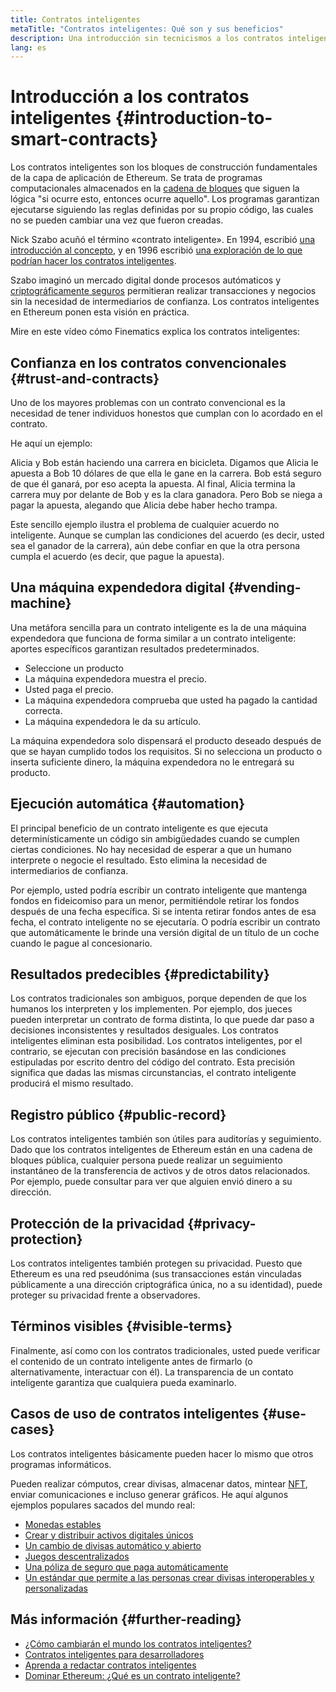 ```yaml
---
title: Contratos inteligentes
metaTitle: "Contratos inteligentes: Qué son y sus beneficios"
description: Una introducción sin tecnicismos a los contratos inteligentes
lang: es
---
```


# Introducción a los contratos inteligentes {#introduction-to-smart-contracts}

Los contratos inteligentes son los bloques de construcción fundamentales de la capa de aplicación de Ethereum. Se trata de programas computacionales almacenados en la [cadena de bloques](/glossary/#blockchain) que siguen la lógica "si ocurre esto, entonces ocurre aquello". Los programas garantizan ejecutarse siguiendo las reglas definidas por su propio código, las cuales no se pueden cambiar una vez que fueron creadas.

Nick Szabo acuñó el término «contrato inteligente». En 1994, escribió [una introducción al concepto](https://www.fon.hum.uva.nl/rob/Courses/InformationInSpeech/CDROM/Literature/LOTwinterschool2006/szabo.best.vwh.net/smart.contracts.html), y en 1996 escribió [una exploración de lo que podrían hacer los contratos inteligentes](https://www.fon.hum.uva.nl/rob/Courses/InformationInSpeech/CDROM/Literature/LOTwinterschool2006/szabo.best.vwh.net/smart_contracts_2.html).

Szabo imaginó un mercado digital donde procesos autómaticos y [criptográficamente seguros](/glossary/#cryptography) permitieran realizar transacciones y negocios sin la necesidad de intermediarios de confianza. Los contratos inteligentes en Ethereum ponen esta visión en práctica.

Mire en este vídeo cómo Finematics explica los contratos inteligentes:

<YouTube id="pWGLtjG-F5c" />

## Confianza en los contratos convencionales {#trust-and-contracts}

Uno de los mayores problemas con un contrato convencional es la necesidad de tener individuos honestos que cumplan con lo acordado en el contrato.

He aquí un ejemplo:

Alicia y Bob están haciendo una carrera en bicicleta. Digamos que Alicia le apuesta a Bob 10 dólares de que ella le gane en la carrera. Bob está seguro de que él ganará, por eso acepta la apuesta. Al final, Alicia termina la carrera muy por delante de Bob y es la clara ganadora. Pero Bob se niega a pagar la apuesta, alegando que Alicia debe haber hecho trampa.

Este sencillo ejemplo ilustra el problema de cualquier acuerdo no inteligente. Aunque se cumplan las condiciones del acuerdo (es decir, usted sea el ganador de la carrera), aún debe confiar en que la otra persona cumpla el acuerdo (es decir, que pague la apuesta).

## Una máquina expendedora digital {#vending-machine}

Una metáfora sencilla para un contrato inteligente es la de una máquina expendedora que funciona de forma similar a un contrato inteligente: aportes específicos garantizan resultados predeterminados.

- Seleccione un producto
- La máquina expendedora muestra el precio.
- Usted paga el precio.
- La máquina expendedora comprueba que usted ha pagado la cantidad correcta.
- La máquina expendedora le da su artículo.

La máquina expendedora solo dispensará el producto deseado después de que se hayan cumplido todos los requisitos. Si no selecciona un producto o inserta suficiente dinero, la máquina expendedora no le entregará su producto.

## Ejecución automática {#automation}

El principal beneficio de un contrato inteligente es que ejecuta determinísticamente un código sin ambigüedades cuando se cumplen ciertas condiciones. No hay necesidad de esperar a que un humano interprete o negocie el resultado. Esto elimina la necesidad de intermediarios de confianza.

Por ejemplo, usted podría escribir un contrato inteligente que mantenga fondos en fideicomiso para un menor, permitiéndole retirar los fondos después de una fecha específica. Si se intenta retirar fondos antes de esa fecha, el contrato inteligente no se ejecutaría. O podría escribir un contrato que automáticamente le brinde una versión digital de un título de un coche cuando le pague al concesionario.

## Resultados predecibles {#predictability}

Los contratos tradicionales son ambiguos, porque dependen de que los humanos los interpreten y los implementen. Por ejemplo, dos jueces pueden interpretar un contrato de forma distinta, lo que puede dar paso a decisiones inconsistentes y resultados desiguales. Los contratos inteligentes eliminan esta posibilidad. Los contratos inteligentes, por el contrario, se ejecutan con precisión basándose en las condiciones estipuladas por escrito dentro del código del contrato. Esta precisión significa que dadas las mismas circunstancias, el contrato inteligente producirá el mismo resultado.

## Registro público {#public-record}

Los contratos inteligentes también son útiles para auditorías y seguimiento. Dado que los contratos inteligentes de Ethereum están en una cadena de bloques pública, cualquier persona puede realizar un seguimiento instantáneo de la transferencia de activos y de otros datos relacionados. Por ejemplo, puede consultar para ver que alguien envió dinero a su dirección.

## Protección de la privacidad {#privacy-protection}

Los contratos inteligentes también protegen su privacidad. Puesto que Ethereum es una red pseudónima (sus transacciones están vinculadas públicamente a una dirección criptográfica única, no a su identidad), puede proteger su privacidad frente a observadores.

## Términos visibles {#visible-terms}

Finalmente, así como con los contratos tradicionales, usted puede verificar el contenido de un contrato inteligente antes de firmarlo (o alternativamente, interactuar con él). La transparencia de un contato inteligente garantiza que cualquiera pueda examinarlo.

## Casos de uso de contratos inteligentes {#use-cases}

Los contratos inteligentes básicamente pueden hacer lo mismo que otros programas informáticos.

Pueden realizar cómputos, crear divisas, almacenar datos, mintear [NFT](/glossary/#nft), enviar comunicaciones e incluso generar gráficos. He aquí algunos ejemplos populares sacados del mundo real:

- [Monedas estables](/stablecoins/)
- [Crear y distribuir activos digitales únicos](/nft/)
- [Un cambio de divisas automático y abierto](/get-eth/#dex)
- [Juegos descentralizados](/apps/?category=gaming#explore)
- [Una póliza de seguro que paga automáticamente](https://etherisc.com/)
- [Un estándar que permite a las personas crear divisas interoperables y personalizadas](/developers/docs/standards/tokens/)

## Más información {#further-reading}

- [¿Cómo cambiarán el mundo los contratos inteligentes?](https://www.youtube.com/watch?v=pA6CGuXEKtQ)
- [Contratos inteligentes para desarrolladores](/developers/docs/smart-contracts/)
- [Aprenda a redactar contratos inteligentes](/developers/learning-tools/)
- [Dominar Ethereum: ¿Qué es un contrato inteligente?](https://github.com/ethereumbook/ethereumbook/blob/develop/07smart-contracts-solidity.asciidoc#what-is-a-smart-contract)
